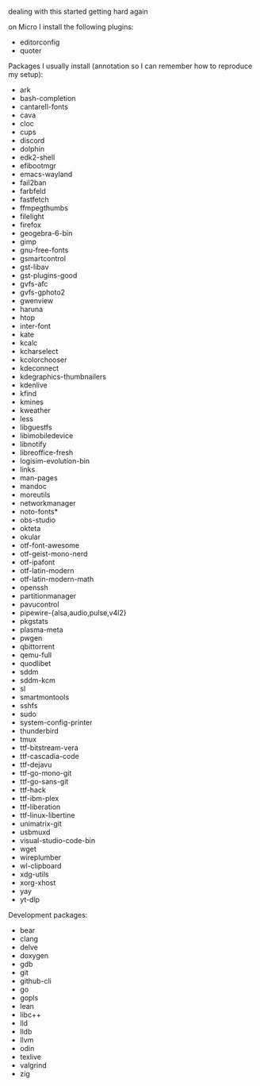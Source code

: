 dealing with this started getting hard again

on Micro I install the following plugins:
- editorconfig  
- quoter  

Packages I usually install (annotation so I can remember how to reproduce my
setup):
- ark  
- bash-completion  
- cantarell-fonts  
- cava  
- cloc  
- cups  
- discord  
- dolphin  
- edk2-shell  
- efibootmgr  
- emacs-wayland  
- fail2ban  
- farbfeld  
- fastfetch  
- ffmpegthumbs  
- filelight  
- firefox  
- geogebra-6-bin  
- gimp  
- gnu-free-fonts  
- gsmartcontrol  
- gst-libav  
- gst-plugins-good  
- gvfs-afc  
- gvfs-gphoto2  
- gwenview  
- haruna  
- htop  
- inter-font  
- kate  
- kcalc  
- kcharselect  
- kcolorchooser  
- kdeconnect  
- kdegraphics-thumbnailers  
- kdenlive  
- kfind  
- kmines  
- kweather  
- less  
- libguestfs  
- libimobiledevice  
- libnotify  
- libreoffice-fresh  
- logisim-evolution-bin  
- links  
- man-pages  
- mandoc  
- moreutils  
- networkmanager  
- noto-fonts*  
- obs-studio  
- okteta  
- okular  
- otf-font-awesome  
- otf-geist-mono-nerd  
- otf-ipafont  
- otf-latin-modern  
- otf-latin-modern-math  
- openssh  
- partitionmanager  
- pavucontrol  
- pipewire-{alsa,audio,pulse,v4l2}  
- pkgstats  
- plasma-meta  
- pwgen  
- qbittorrent  
- qemu-full  
- quodlibet  
- sddm  
- sddm-kcm  
- sl  
- smartmontools  
- sshfs  
- sudo  
- system-config-printer  
- thunderbird  
- tmux  
- ttf-bitstream-vera  
- ttf-cascadia-code  
- ttf-dejavu  
- ttf-go-mono-git  
- ttf-go-sans-git  
- ttf-hack  
- ttf-ibm-plex  
- ttf-liberation  
- ttf-linux-libertine  
- unimatrix-git  
- usbmuxd  
- visual-studio-code-bin  
- wget  
- wireplumber  
- wl-clipboard  
- xdg-utils  
- xorg-xhost  
- yay  
- yt-dlp  

Development packages:
- bear  
- clang  
- delve  
- doxygen  
- gdb  
- git  
- github-cli  
- go  
- gopls  
- lean  
- libc++  
- lld  
- lldb  
- llvm  
- odin  
- texlive  
- valgrind  
- zig  
